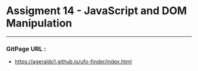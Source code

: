 # Assigment 14 - JavaScript and DOM Manipulation
___

### GitPage URL : 
+ https://ageraldo1.github.io/ufo-finder/index.html



